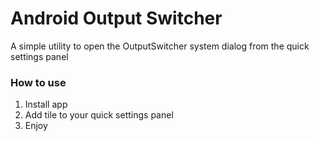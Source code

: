 # Android Output Switcher
A simple utility to open the OutputSwitcher system dialog from the quick settings panel

### How to use
1. Install app
2. Add tile to your quick settings panel
3. Enjoy
